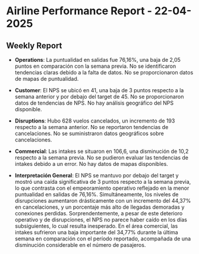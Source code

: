 # Airline Performance Report - 22-04-2025

## Weekly Report

- **Operations**: La puntualidad en salidas fue 76,16%, una baja de 2,05 puntos en comparación con la semana previa. No se identificaron tendencias claras debido a la falta de datos. No se proporcionaron datos de mapas de puntualidad.

- **Customer**: El NPS se ubicó en 41, una baja de 3 puntos respecto a la semana anterior y por debajo del target de 45. No se proporcionaron datos de tendencias de NPS. No hay análisis geográfico del NPS disponible.

- **Disruptions**: Hubo 628 vuelos cancelados, un incremento de 193 respecto a la semana anterior. No se reportaron tendencias de cancelaciones. No se suministraron datos geográficos sobre cancelaciones.

- **Commercial**: Las intakes se situaron en 106,6, una disminución de 10,2 respecto a la semana previa. No se pudieron evaluar las tendencias de intakes debido a un error. No hay datos de mapas disponibles.

- **Interpretación General**: El NPS se mantuvo por debajo del target y mostró una caída significativa de 3 puntos respecto a la semana previa, lo que contrasta con el empeoramiento operativo reflejado en la menor puntualidad en salidas de 76,16%. Simultáneamente, los niveles de disrupciones aumentaron drásticamente con un incremento del 44,37% en cancelaciones, y un porcentaje más alto de llegadas demoradas y conexiones perdidas. Sorprendentemente, a pesar de este deterioro operativo y de disrupciones, el NPS no parece haber caído en los días subsiguientes, lo cual resulta inesperado. En el área comercial, las intakes sufrieron una baja importante del 34,77% durante la última semana en comparación con el período reportado, acompañada de una disminución considerable en el número de pasajeros.

